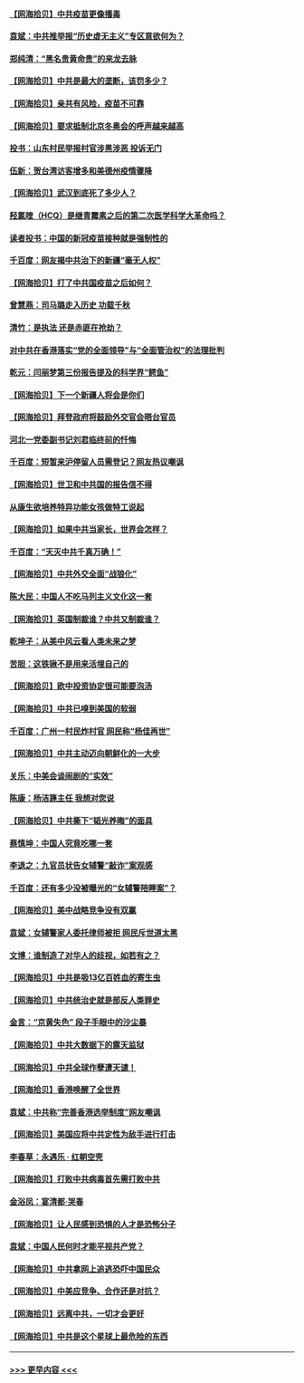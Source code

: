 #### [【网海拾贝】中共疫苗更像播毒](../pages/nsc993/n12876631.md?t=04140602) 
#### [袁斌：中共推举报“历史虚无主义”专区意欲何为？](../pages/nsc993/n12876530.md?t=04140602) 
#### [郑纯清：“黑名贵黄命贵”的来龙去脉](../pages/nsc993/n12875589.md?t=04140602) 
#### [【网海拾贝】中共是最大的垄断，该罚多少？](../pages/nsc993/n12874006.md?t=04140602) 
#### [【网海拾贝】亲共有风险，疫苗不可靠](../pages/nsc993/n12872224.md?t=04140602) 
#### [【网海拾贝】要求抵制北京冬奥会的呼声越来越高](../pages/nsc993/n12868962.md?t=04140602) 
#### [投书：山东村民举报村官涉黑涉恶 投诉无门](../pages/nsc993/n12869726.md?t=04140602) 
#### [伍新：贺台湾访客增多和美德州疫情骤降](../pages/nsc993/n12865651.md?t=04140602) 
#### [【网海拾贝】武汉到底死了多少人？](../pages/nsc993/n12863707.md?t=04140602) 
#### [羟氯喹（HCQ）是继青霉素之后的第二次医学科学大革命吗？](../pages/nsc993/n12638564.md?t=04140602) 
#### [读者投书：中国的新冠疫苗接种就是强制性的](../pages/nsc993/n12859932.md?t=04140602) 
#### [千百度：网友揭中共治下的新疆“毫无人权”](../pages/nsc993/n12858385.md?t=04140602) 
#### [【网海拾贝】打了中共国疫苗之后如何？](../pages/nsc993/n12857866.md?t=04140602) 
#### [曾慧燕：司马璐走入历史 功载千秋](../pages/nsc993/n12856996.md?t=04140602) 
#### [清竹：是执法 还是赤匪在抢劫？](../pages/nsc993/n12856952.md?t=04140602) 
#### [对中共在香港落实“党的全面领导”与“全面管治权”的法理批判](../pages/nsc993/n12856929.md?t=04140602) 
#### [乾元：闫丽梦第三份报告提及的科学界“鳄鱼”](../pages/nsc993/n12855985.md?t=04140602) 
#### [【网海拾贝】下一个新疆人将会是你们](../pages/nsc993/n12855864.md?t=04140602) 
#### [【网海拾贝】拜登政府将鼓励外交官会晤台官员](../pages/nsc993/n12853615.md?t=04140602) 
#### [河北一党委副书记刘君临终前的忏悔](../pages/nsc993/n12849420.md?t=04140602) 
#### [千百度：短暂来沪停留人员需登记？网友热议嘲讽](../pages/nsc993/n12853497.md?t=04140602) 
#### [【网海拾贝】世卫和中共国的报告信不得](../pages/nsc993/n12850902.md?t=04140602) 
#### [从康生欲培养特异功能女孩做特工说起](../pages/nsc993/n12849289.md?t=04140602) 
#### [【网海拾贝】如果中共当家长，世界会怎样？](../pages/nsc993/n12848436.md?t=04140602) 
#### [千百度：“天灭中共千真万确！”](../pages/nsc993/n12845659.md?t=04140602) 
#### [【网海拾贝】中共外交全面“战狼化”](../pages/nsc993/n12845607.md?t=04140602) 
#### [陈大民：中国人不吃马列主义文化这一套](../pages/nsc993/n12842496.md?t=04140602) 
#### [【网海拾贝】英国制裁谁？中共又制裁谁？](../pages/nsc993/n12840909.md?t=04140602) 
#### [乾坤子：从美中风云看人类未来之梦](../pages/nsc993/n12840590.md?t=04140602) 
#### [苦胆：这铁锹不是用来活埋自己的](../pages/nsc993/n12839512.md?t=04140602) 
#### [【网海拾贝】欧中投资协定很可能要泡汤](../pages/nsc993/n12835122.md?t=04140602) 
#### [【网海拾贝】中共已嗅到美国的软弱](../pages/nsc993/n12832411.md?t=04140602) 
#### [千百度：广州一村民炸村官 网民称“杨佳再世”](../pages/nsc993/n12832380.md?t=04140602) 
#### [【网海拾贝】中共主动迈向朝鲜化的一大步](../pages/nsc993/n12829887.md?t=04140602) 
#### [关乐：中美会谈闹剧的“实效”](../pages/nsc993/n12826698.md?t=04140602) 
#### [陈康：杨洁篪主任  我想对您说](../pages/nsc993/n12826609.md?t=04140602) 
#### [【网海拾贝】中共撕下“韬光养晦”的面具](../pages/nsc993/n12826459.md?t=04140602) 
#### [蔡慎坤：中国人究竟吃哪一套](../pages/nsc993/n12826010.md?t=04140602) 
#### [李退之：九官员状告女辅警“敲诈”案观感](../pages/nsc993/n12823984.md?t=04140602) 
#### [千百度：还有多少没被曝光的“女辅警陪睡案”？](../pages/nsc993/n12822136.md?t=04140602) 
#### [【网海拾贝】美中战略竞争没有双赢](../pages/nsc993/n12822105.md?t=04140602) 
#### [袁斌：女辅警家人委托律师被拒 网民斥世道太黑](../pages/nsc993/n12822004.md?t=04140602) 
#### [文博：谁制造了对华人的歧视，如若有之？](../pages/nsc993/n12821635.md?t=04140602) 
#### [【网海拾贝】中共是吸13亿百姓血的寄生虫](../pages/nsc993/n12819191.md?t=04140602) 
#### [【网海拾贝】中共统治史就是部反人类罪史](../pages/nsc993/n12816738.md?t=04140602) 
#### [金言：“京黄失色” 段子手眼中的沙尘暴](../pages/nsc993/n12815700.md?t=04140602) 
#### [【网海拾贝】中共大数据下的露天监狱](../pages/nsc993/n12811075.md?t=04140602) 
#### [【网海拾贝】中共全球作孽遭天谴！](../pages/nsc993/n12810258.md?t=04140602) 
#### [【网海拾贝】香港唤醒了全世界](../pages/nsc993/n12809100.md?t=04140602) 
#### [袁斌：中共称“完善香港选举制度”网友嘲讽](../pages/nsc993/n12808994.md?t=04140602) 
#### [【网海拾贝】美国应将中共定性为敌手进行打击](../pages/nsc993/n12806870.md?t=04140602) 
#### [李春草：永遇乐 · 红朝空壳](../pages/nsc993/n12805365.md?t=04140602) 
#### [【网海拾贝】打败中共病毒首先需打败中共](../pages/nsc993/n12803930.md?t=04140602) 
#### [金浴凤：宴清都‧哭春](../pages/nsc993/n12801601.md?t=04140602) 
#### [【网海拾贝】让人民感到恐惧的人才是恐怖分子](../pages/nsc993/n12799347.md?t=04140602) 
#### [袁斌：中国人民何时才能平视共产党？](../pages/nsc993/n12799306.md?t=04140602) 
#### [【网海拾贝】中共拿网上追逃恐吓中国民众](../pages/nsc993/n12796905.md?t=04140602) 
#### [【网海拾贝】中美应竞争、合作还是对抗？](../pages/nsc993/n12794675.md?t=04140602) 
#### [【网海拾贝】远离中共，一切才会更好](../pages/nsc993/n12793572.md?t=04140602) 
#### [【网海拾贝】中共是这个星球上最危险的东西](../pages/nsc993/n12791400.md?t=04140602) 

----
#### [ >>> 更早内容 <<< ](../indexes/nsc993-earlier.md)
